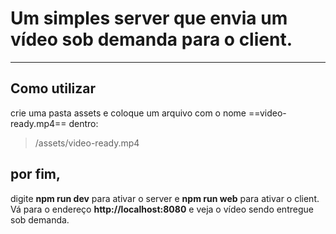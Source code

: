 # Um simples server que envia um vídeo sob demanda para o client. 
---
## Como utilizar

crie uma pasta assets e coloque um arquivo com o nome ==video-ready.mp4== dentro:
>/assets/video-ready.mp4

## por fim,

digite **npm run dev** para ativar o server e **npm run web** para ativar o client. Vá para o endereço **http://localhost:8080** e veja o vídeo sendo entregue sob demanda.
